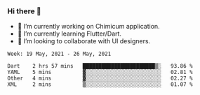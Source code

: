 ### Hi there 👋

<!--
**devcat37/devcat37** is a ✨ _special_ ✨ repository because its `README.md` (this file) appears on your GitHub profile.-->


- 🔭 I’m currently working on Chimicum application.
- 🌱 I’m currently learning Flutter/Dart.
- 👯 I’m looking to collaborate with UI designers.
<!-- - 🤔 I’m looking for help with ... -->

<!--START_SECTION:waka-->
```text
Week: 19 May, 2021 - 26 May, 2021

Dart    2 hrs 57 mins   ███████████████████████▒░   93.86 % 
YAML    5 mins          ▓░░░░░░░░░░░░░░░░░░░░░░░░   02.81 % 
Other   4 mins          ▓░░░░░░░░░░░░░░░░░░░░░░░░   02.27 % 
XML     2 mins          ▒░░░░░░░░░░░░░░░░░░░░░░░░   01.07 % 
```
<!--END_SECTION:waka-->
